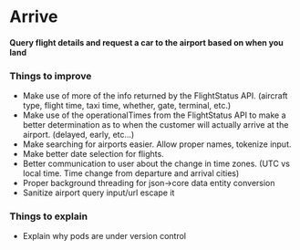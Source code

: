 # Arrive

#### Query flight details and request a car to the airport based on when you land

### Things to improve

- Make use of more of the info returned by the FlightStatus API. (aircraft type, flight time, taxi time, whether, gate, terminal, etc.)
- Make use of the operationalTimes from the FlightStatus API to make a better determination as to when the customer will actually arrive at the airport. (delayed, early, etc...)
- Make searching for airports easier. Allow proper names, tokenize input.
- Make better date selection for flights.
- Better communication to user about the change in time zones. (UTC vs local time. Time change from departure and arrival cities)
- Proper background threading for json->core data entity conversion
- Sanitize airport query input/url escape it


### Things to explain
	
- Explain why pods are under version control

